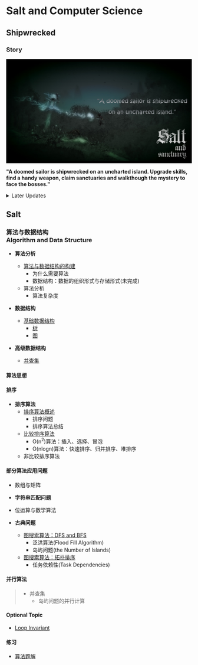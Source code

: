 # Salt and Computer Science

## Shipwrecked

### Story

<img src="https://github.com/TBD2021/Salt-and-Computer-Science/blob/main/Algorithms/img/SaltAndSanctuary1.png" width=600px align=center>

**"A doomed sailor is shipwrecked on an uncharted island. Upgrade skills, find a handy weapon, claim sanctuaries and walkthough the mystery to face the bosses."**

<details>
<summary> Later Updates </summary>

  - 同步目录：图
  - 循环不变式
    
</details>

## Salt

### 算法与数据结构<br>Algorithm and Data Structure

- **算法分析**
  - [算法与数据结构的构建](Algorithms/算法分析/算法与数据结构的构建.md)
    - 为什么需要算法
    - 数据结构：数据的组织形式与存储形式(未完成)
  - 算法分析
    - 算法复杂度

- **数据结构**
  - [基础数据结构](Algorithms/数据结构/基础数据结构.md)
    - [树](Algorithms/数据结构/Tree.md)
    - [图](Algorithms/数据结构/Graph.md)    
- **高级数据结构**
  - [并查集](Algorithms/数据结构/DisjointSet.md)

#### 算法思想

#### 排序

- **排序算法**
  - [排序算法概述](Algorithms/排序/排序算法概述.md)
    - 排序问题
    - 排序算法总结
  - [比较排序算法](Algorithms/排序/比较排序算法.md)
    - O(n<sup>2</sup>)算法：插入、选择、冒泡
    - O(nlogn)算法：快速排序、归并排序、堆排序
  - 非比较排序算法
    
#### 部分算法应用问题

- 数组与矩阵
- **字符串匹配问题**
- 位运算与数学算法

- **古典问题**
  - [图搜索算法：DFS and BFS](Algorithms/InClassicProblems/图搜索算法：DFS&BFS.md)
    - 泛洪算法(Flood Fill Algorithm)
    - 岛屿问题(the Number of Islands)
  - [图搜索算法：拓扑排序](Algorithms/InClassicProblems/图搜索算法：拓扑排序.md)
    - 任务依赖性(Task Dependencies)

#### 并行算法

>  - 并查集
>    - 岛屿问题的并行计算 

#### Optional Topic

- [Loop Invariant](https://www.cs.miami.edu/home/burt/learning/Math120.1/Notes/LoopInvar.html) 

#### 练习

- [算法题解](Algorithms/算法题解.md)


